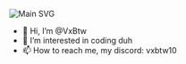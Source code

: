 ![Main SVG](https://raw.githubusercontent.com/VxBtw/svg-storage/refs/heads/main/main.svg?sanitize=true)






- 👋 Hi, I’m @VxBtw
- 👀 I’m interested in coding duh
- 📫 How to reach me, my discord: vxbtw10
  
